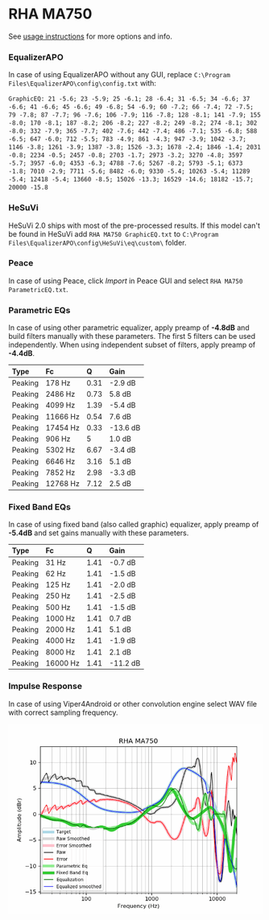 # RHA MA750
See [usage instructions](https://github.com/jaakkopasanen/AutoEq#usage) for more options and info.

### EqualizerAPO
In case of using EqualizerAPO without any GUI, replace `C:\Program Files\EqualizerAPO\config\config.txt`
with:
```
GraphicEQ: 21 -5.6; 23 -5.9; 25 -6.1; 28 -6.4; 31 -6.5; 34 -6.6; 37 -6.6; 41 -6.6; 45 -6.6; 49 -6.8; 54 -6.9; 60 -7.2; 66 -7.4; 72 -7.5; 79 -7.8; 87 -7.7; 96 -7.6; 106 -7.9; 116 -7.8; 128 -8.1; 141 -7.9; 155 -8.0; 170 -8.1; 187 -8.2; 206 -8.2; 227 -8.2; 249 -8.2; 274 -8.1; 302 -8.0; 332 -7.9; 365 -7.7; 402 -7.6; 442 -7.4; 486 -7.1; 535 -6.8; 588 -6.5; 647 -6.0; 712 -5.5; 783 -4.9; 861 -4.3; 947 -3.9; 1042 -3.7; 1146 -3.8; 1261 -3.9; 1387 -3.8; 1526 -3.3; 1678 -2.4; 1846 -1.4; 2031 -0.8; 2234 -0.5; 2457 -0.8; 2703 -1.7; 2973 -3.2; 3270 -4.8; 3597 -5.7; 3957 -6.0; 4353 -6.3; 4788 -7.6; 5267 -8.2; 5793 -5.1; 6373 -1.8; 7010 -2.9; 7711 -5.6; 8482 -6.0; 9330 -5.4; 10263 -5.4; 11289 -5.4; 12418 -5.4; 13660 -8.5; 15026 -13.3; 16529 -14.6; 18182 -15.7; 20000 -15.8
```

### HeSuVi
HeSuVi 2.0 ships with most of the pre-processed results. If this model can't be found in HeSuVi add
`RHA MA750 GraphicEQ.txt` to `C:\Program Files\EqualizerAPO\config\HeSuVi\eq\custom\` folder.

### Peace
In case of using Peace, click *Import* in Peace GUI and select `RHA MA750 ParametricEQ.txt`.

### Parametric EQs
In case of using other parametric equalizer, apply preamp of **-4.8dB** and build filters manually
with these parameters. The first 5 filters can be used independently.
When using independent subset of filters, apply preamp of **-4.4dB**.

| Type    | Fc       |    Q | Gain     |
|:--------|:---------|:-----|:---------|
| Peaking | 178 Hz   | 0.31 | -2.9 dB  |
| Peaking | 2486 Hz  | 0.73 | 5.8 dB   |
| Peaking | 4099 Hz  | 1.39 | -5.4 dB  |
| Peaking | 11666 Hz | 0.54 | 7.6 dB   |
| Peaking | 17454 Hz | 0.33 | -13.6 dB |
| Peaking | 906 Hz   | 5    | 1.0 dB   |
| Peaking | 5302 Hz  | 6.67 | -3.4 dB  |
| Peaking | 6646 Hz  | 3.16 | 5.1 dB   |
| Peaking | 7852 Hz  | 2.98 | -3.3 dB  |
| Peaking | 12768 Hz | 7.12 | 2.5 dB   |

### Fixed Band EQs
In case of using fixed band (also called graphic) equalizer, apply preamp of **-5.4dB** and set
gains manually with these parameters.

| Type    | Fc       |    Q | Gain     |
|:--------|:---------|:-----|:---------|
| Peaking | 31 Hz    | 1.41 | -0.7 dB  |
| Peaking | 62 Hz    | 1.41 | -1.5 dB  |
| Peaking | 125 Hz   | 1.41 | -2.0 dB  |
| Peaking | 250 Hz   | 1.41 | -2.5 dB  |
| Peaking | 500 Hz   | 1.41 | -1.5 dB  |
| Peaking | 1000 Hz  | 1.41 | 0.7 dB   |
| Peaking | 2000 Hz  | 1.41 | 5.1 dB   |
| Peaking | 4000 Hz  | 1.41 | -1.9 dB  |
| Peaking | 8000 Hz  | 1.41 | 2.1 dB   |
| Peaking | 16000 Hz | 1.41 | -11.2 dB |

### Impulse Response
In case of using Viper4Android or other convolution engine select WAV file with correct sampling frequency.

![](https://raw.githubusercontent.com/jaakkopasanen/AutoEq/master/results/oratory1990/usound/RHA%20MA750/RHA%20MA750.png)